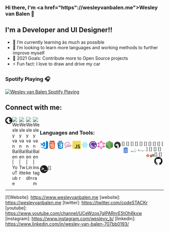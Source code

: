 ### Hi there, I'm <a href="https"://wesleyvanbalen.me">Wesley van Balen</a> 👋

## I'm a Developer and UI Designer!!

- 🌱 I’m currently learning às much as possible
- 👯 I’m looking to learn more languages and working methods to further improve myself
- 🥅 2021 Goals: Contribute more to Open Source projects
- ⚡ Fun fact: I love to draw and drive my car

### Spotify Playing 🎧

<a href="https://open.spotify.com/user/d40wb4r2gzlq2gqlvjznoxab0"><img src="https://now-playing-codestackr.vercel.app/api/spotify-playing" alt="Wesley van Balen Spotify Playing" width="350" /></a>

## Connect with me:

<a href="https://open.spotify.com/user/d40wb4r2gzlq2gqlvjznoxab0"><img align="left" alt="wesleyvanbalen.me" width="22px" src="https://raw.githubusercontent.com/iconic/open-iconic/master/svg/globe.svg" /></a>
<a href="https://open.spotify.com/user/d40wb4r2gzlq2gqlvjznoxab0"><img align="left" alt="Wesley van Balen | YouTube" width="22px" src="https://cdn.jsdelivr.net/npm/simple-icons@v3/icons/youtube.svg" /></a>
<a href="https://open.spotify.com/user/d40wb4r2gzlq2gqlvjznoxab0"><img align="left" alt="Wesley van Balen | Twitter" width="22px" src="https://cdn.jsdelivr.net/npm/simple-icons@v3/icons/twitter.svg" /></a>
<a href="https://open.spotify.com/user/d40wb4r2gzlq2gqlvjznoxab0"><img align="left" alt="Wesley van Balen | LinkedIn" width="22px" src="https://cdn.jsdelivr.net/npm/simple-icons@v3/icons/linkedin.svg" /></a>
<a href="https://open.spotify.com/user/d40wb4r2gzlq2gqlvjznoxab0"><img align="left" alt="Wesley van Balen | Instagram" width="22px" src="https://cdn.jsdelivr.net/npm/simple-icons@v3/icons/instagram.svg" /></a>


<br />

### Languages and Tools:

[<img align="left" alt="Visual Studio Code" width="26px" src="https://raw.githubusercontent.com/github/explore/80688e429a7d4ef2fca1e82350fe8e3517d3494d/topics/visual-studio-code/visual-studio-code.png" />]
[<img align="left" alt="HTML5" width="26px" src="https://raw.githubusercontent.com/github/explore/80688e429a7d4ef2fca1e82350fe8e3517d3494d/topics/html/html.png" />]
[<img align="left" alt="CSS3" width="26px" src="https://raw.githubusercontent.com/github/explore/80688e429a7d4ef2fca1e82350fe8e3517d3494d/topics/css/css.png" />]
[<img align="left" alt="Sass" width="26px" src="https://raw.githubusercontent.com/github/explore/80688e429a7d4ef2fca1e82350fe8e3517d3494d/topics/sass/sass.png" />]
[<img align="left" alt="JavaScript" width="26px" src="https://raw.githubusercontent.com/github/explore/80688e429a7d4ef2fca1e82350fe8e3517d3494d/topics/javascript/javascript.png" />]
[<img align="left" alt="React" width="26px" src="https://raw.githubusercontent.com/github/explore/80688e429a7d4ef2fca1e82350fe8e3517d3494d/topics/react/react.png" />]
[<img align="left" alt="Gatsby" width="26px" src="https://raw.githubusercontent.com/github/explore/e94815998e4e0713912fed477a1f346ec04c3da2/topics/gatsby/gatsby.png" />]
[<img align="left" alt="GraphQL" width="26px" src="https://raw.githubusercontent.com/github/explore/80688e429a7d4ef2fca1e82350fe8e3517d3494d/topics/graphql/graphql.png" />]
[<img align="left" alt="Node.js" width="26px" src="https://raw.githubusercontent.com/github/explore/80688e429a7d4ef2fca1e82350fe8e3517d3494d/topics/nodejs/nodejs.png" />]
[<img align="left" alt="Deno" width="26px" src="https://raw.githubusercontent.com/github/explore/361e2821e2dea67711cde99c9c40ed357061cf27/topics/deno/deno.png" />]
[<img align="left" alt="SQL" width="26px" src="https://raw.githubusercontent.com/github/explore/80688e429a7d4ef2fca1e82350fe8e3517d3494d/topics/sql/sql.png" />]
[<img align="left" alt="MySQL" width="26px" src="https://raw.githubusercontent.com/github/explore/80688e429a7d4ef2fca1e82350fe8e3517d3494d/topics/mysql/mysql.png" />]
[<img align="left" alt="MongoDB" width="26px" src="https://raw.githubusercontent.com/github/explore/80688e429a7d4ef2fca1e82350fe8e3517d3494d/topics/mongodb/mongodb.png" />]
[<img align="left" alt="Git" width="26px" src="https://raw.githubusercontent.com/github/explore/80688e429a7d4ef2fca1e82350fe8e3517d3494d/topics/git/git.png" />]
[<img align="left" alt="GitHub" width="26px" src="https://raw.githubusercontent.com/github/explore/78df643247d429f6cc873026c0622819ad797942/topics/github/github.png" />]
[<img align="left" alt="Terminal" width="26px" src="https://raw.githubusercontent.com/github/explore/80688e429a7d4ef2fca1e82350fe8e3517d3494d/topics/terminal/terminal.png" />]

<br />
<br />

---

[![Website]: https://www.wesleyvanbalen.me
[website]: https://wesleyvanbalen.me
[twitter]: https://twitter.com/codeSTACKr
[youtube]: https://www.youtube.com/channel/UCeWzos7gIPARnrE5tOh6kxw
[instagram]: https://www.instagram.com/wesleyv_b/
[linkedin]: https://www.linkedin.com/in/wesley-van-balen-707bb0193/



